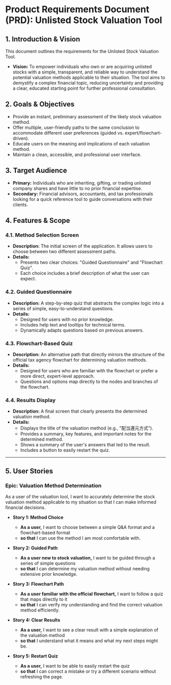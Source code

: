 # Product Requirements Document (PRD): Unlisted Stock Valuation Tool

## 1. Introduction & Vision

This document outlines the requirements for the Unlisted Stock Valuation Tool.

*   **Vision:** To empower individuals who own or are acquiring unlisted stocks with a simple, transparent, and reliable way to understand the potential valuation methods applicable to their situation. The tool aims to demystify a complex financial topic, reducing uncertainty and providing a clear, educated starting point for further professional consultation.

## 2. Goals & Objectives

*   Provide an instant, preliminary assessment of the likely stock valuation method.
*   Offer multiple, user-friendly paths to the same conclusion to accommodate different user preferences (guided vs. expert/flowchart-driven).
*   Educate users on the meaning and implications of each valuation method.
*   Maintain a clean, accessible, and professional user interface.

## 3. Target Audience

*   **Primary:** Individuals who are inheriting, gifting, or trading unlisted company shares and have little to no prior financial expertise.
*   **Secondary:** Financial advisors, accountants, and tax professionals looking for a quick reference tool to guide conversations with their clients.

## 4. Features & Scope

### 4.1. Method Selection Screen
*   **Description:** The initial screen of the application. It allows users to choose between two different assessment paths.
*   **Details:**
    *   Presents two clear choices: "Guided Questionnaire" and "Flowchart Quiz".
    *   Each choice includes a brief description of what the user can expect.

### 4.2. Guided Questionnaire
*   **Description:** A step-by-step quiz that abstracts the complex logic into a series of simple, easy-to-understand questions.
*   **Details:**
    *   Designed for users with no prior knowledge.
    *   Includes help text and tooltips for technical terms.
    *   Dynamically adapts questions based on previous answers.

### 4.3. Flowchart-Based Quiz
*   **Description:** An alternative path that directly mirrors the structure of the official tax agency flowchart for determining valuation methods.
*   **Details:**
    *   Designed for users who are familiar with the flowchart or prefer a more direct, expert-level approach.
    *   Questions and options map directly to the nodes and branches of the flowchart.

### 4.4. Results Display
*   **Description:** A final screen that clearly presents the determined valuation method.
*   **Details:**
    *   Displays the title of the valuation method (e.g., "配当還元方式").
    *   Provides a summary, key features, and important notes for the determined method.
    *   Shows a summary of the user's answers that led to the result.
    *   Includes a button to easily restart the quiz.

---

## 5. User Stories

### Epic: Valuation Method Determination

As a user of the valuation tool, I want to accurately determine the stock valuation method applicable to my situation so that I can make informed financial decisions.

*   **Story 1: Method Choice**
    *   **As a user,** I want to choose between a simple Q&A format and a flowchart-based format
    *   **so that** I can use the method I am most comfortable with.

*   **Story 2: Guided Path**
    *   **As a user new to stock valuation,** I want to be guided through a series of simple questions
    *   **so that** I can determine my valuation method without needing extensive prior knowledge.

*   **Story 3: Flowchart Path**
    *   **As a user familiar with the official flowchart,** I want to follow a quiz that maps directly to it
    *   **so that** I can verify my understanding and find the correct valuation method efficiently.

*   **Story 4: Clear Results**
    *   **As a user,** I want to see a clear result with a simple explanation of the valuation method
    *   **so that** I understand what it means and what my next steps might be.

*   **Story 5: Restart Quiz**
    *   **As a user,** I want to be able to easily restart the quiz
    *   **so that** I can correct a mistake or try a different scenario without refreshing the page. 